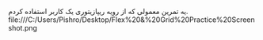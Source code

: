 یه تمرین معمولی که از رویه ریپازیتوری یک کاربر استفاده کردم.
file:///C:/Users/Pishro/Desktop/Flex%20&%20Grid%20Practice%20Screenshot.png
